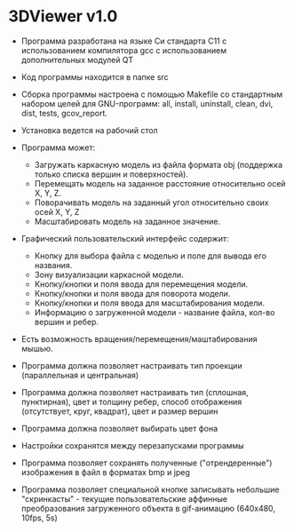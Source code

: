# 3DViewer v1.0

- Программа разработана на языке Си стандарта C11 с использованием компилятора gcc с использованием дополнительных модулей QT
- Код программы находится в папке src 
- Сборка программы настроена с помощью Makefile со стандартным набором целей для GNU-программ: all, install, uninstall, clean, dvi, dist, tests, gcov_report. 
- Установка ведется на рабочий стол

- Программа может:
    - Загружать каркасную модель из файла формата obj (поддержка только списка вершин и поверхностей).
    - Перемещать модель на заданное расстояние относительно осей X, Y, Z.
    - Поворачивать модель на заданный угол относительно своих осей X, Y, Z
    - Масштабировать модель на заданное значение.

- Графический пользовательский интерфейс содержит:
    - Кнопку для выбора файла с моделью и поле для вывода его названия.
    - Зону визуализации каркасной модели.
    - Кнопку/кнопки и поля ввода для перемещения модели. 
    - Кнопку/кнопки и поля ввода для поворота модели. 
    - Кнопку/кнопки и поля ввода для масштабирования модели.  
    - Информацию о загруженной модели - название файла, кол-во вершин и ребер.
- Есть возможность вращения/перемещения/маштабирования мышью.

 - Программа должна позволяет настраивать тип проекции (параллельная и центральная)
 - Программа должна позволяет настраивать тип (сплошная, пунктирная), цвет и толщину ребер, способ отображения (отсутствует, круг, квадрат), цвет и размер вершин
 - Программа должна позволяет выбирать цвет фона
 - Настройки сохранятся между перезапусками программы

 - Программа позволяет сохранять полученные ("отрендеренные") изображения в файл в форматах bmp и jpeg
 - Программа позволяет специальной кнопке записывать небольшие "скринкасты" - текущие пользовательские аффинные преобразования загруженного объекта в gif-анимацию (640x480, 10fps, 5s)
